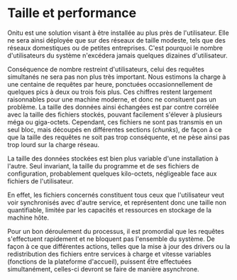 # Taille et performance

Onitu est une solution visant à être installée au plus près de l'utilisateur. Elle ne sera ainsi déployée que sur des réseaux de taille modeste, tels que des réseaux domestiques ou de petites entreprises. C'est pourquoi le nombre d'utilisateurs du système n'excédera jamais quelques dizaines d'utilisateur.

Conséquence de nombre restreint d'utilisateurs, celui des requêtes simultanés ne sera pas non plus très important. Nous estimons la charge à une centaine de requêtes par heure, ponctuées occasionnellement de quelques pics à deux ou trois fois plus. Ces chiffres restent largement raisonnables pour une machine moderne, et donc ne consituent pas un problème.
La taille des données ainsi échangées est par contre corrélée avec la taille des fichiers stockés, pouvant facilement s'élever à plusieurs méga ou giga-octets. Cependant, ces fichiers ne sont pas transmis en un seul bloc, mais découpés en différentes sections (*chunks*), de façon à ce que la taille des requêtes ne soit pas trop conséquente, et ne pèse ainsi pas trop lourd sur la charge réseau.

La taille des données stockées est bien plus variable d'une installation à l'autre. Seul invariant, la taille du programme et de ses fichiers de configuration, probablement quelques kilo-octets, négligeable face aux fichiers de l'utilisateur.

En effet, les fichiers concernés constituent tous ceux que l'utilisateur veut voir synchronisés avec d'autre service, et représentent donc une taille non quantifiable, limitée par les capacités et ressources en stockage de la machine hôte.

Pour un bon déroulement du processus, il est promordial que les requêtes s'effectuent rapidement et ne bloquent pas l'ensemble du système. De façon à ce que différentes actions, telles que la mise à jour des drivers ou la redistribution des fichiers entre services à charge et vitesse variables (fonctions de la plateforme d'accueil), puissent ếtre effectuées simultanément, celles-ci devront se faire de manière asynchrone.